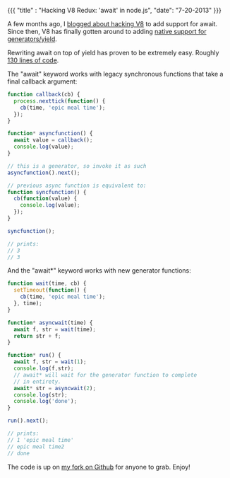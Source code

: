 {{{
  "title" : "Hacking V8 Redux: 'await' in node.js",
  "date": "7-20-2013"
}}}

A few months ago, I [blogged about hacking V8](http://koush.com/post/yield-await-v8) to add support for await.
Since then, V8 has finally gotten around to adding [native support for generators/yield](https://code.google.com/p/v8/issues/detail?id=2355).

Rewriting await on top of yield has proven to be extremely easy. Roughly [130 lines of code](https://github.com/koush/node/commit/28ff643c578ee60ae0406d9d26e47bf56fba9660).

The "await" keyword works with legacy synchronous functions that take a final callback argument:

```javascript
function callback(cb) {
  process.nexttick(function() {
    cb(time, 'epic meal time');
  });
}

function* asyncfunction() {
  await value = callback();
  console.log(value);
}

// this is a generator, so invoke it as such
asyncfunction().next();

// previous async function is equivalent to:
function syncfunction() {
  cb(function(value) {
    console.log(value);
  });
}

syncfunction();

// prints:
// 3
// 3
```

And the "await*" keyword works with new generator functions:


```javascript
function wait(time, cb) {
  setTimeout(function() {
    cb(time, 'epic meal time');
  }, time);
}

function* asyncwait(time) {
  await f, str = wait(time);
  return str + f;
}

function* run() {
  await f, str = wait(1);
  console.log(f,str);
  // await* will wait for the generator function to complete
  // in entirety.
  await* str = asyncwait(2);
  console.log(str);
  console.log('done');
}

run().next();

// prints:
// 1 'epic meal time'
// epic meal time2
// done
```

The code is up on [my fork on Github](https://github.com/koush/node) for anyone to grab. Enjoy!